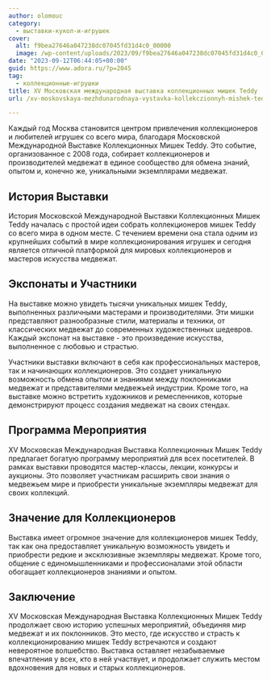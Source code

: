 ```yaml
---
author: olomouc
category:
  - выставки-кукол-и-игрушек
cover:
  alt: f9bea27646a047238dc07045fd31d4c0_00000
  image: /wp-content/uploads/2023/09/f9bea27646a047238dc07045fd31d4c0_00000.jpg
date: "2023-09-12T06:44:05+00:00"
guid: https://www.adora.ru/?p=2045
tag:
  - коллекционные-игрушки
title: XV Московская международная выставка коллекционных мишек Teddy
url: /xv-moskovskaya-mezhdunarodnaya-vystavka-kollekczionnyh-mishek-teddy/

---
```

Каждый год Москва становится центром привлечения коллекционеров и любителей игрушек со всего мира, благодаря Московской Международной Выставке Коллекционных Мишек Teddy. Это событие, организованное с 2008 года, собирает коллекционеров и производителей медвежат в единое сообщество для обмена знаний, опытом и, конечно же, уникальными экземплярами медвежат.

## История Выставки

История Московской Международной Выставки Коллекционных Мишек Teddy началась с простой идеи собрать коллекционеров мишек Teddy со всего мира в одном месте. С течением времени она стала одним из крупнейших событий в мире коллекционирования игрушек и сегодня является отличной платформой для мировых коллекционеров и мастеров искусства медвежат.

## Экспонаты и Участники

На выставке можно увидеть тысячи уникальных мишек Teddy, выполненных различными мастерами и производителями. Эти мишки представляют разнообразные стили, материалы и техники, от классических медвежат до современных художественных шедевров. Каждый экспонат на выставке - это произведение искусства, выполненное с любовью и страстью.

Участники выставки включают в себя как профессиональных мастеров, так и начинающих коллекционеров. Это создает уникальную возможность обмена опытом и знаниями между поклонниками медвежат и представителями медвежьей индустрии. Кроме того, на выставке можно встретить художников и ремесленников, которые демонстрируют процесс создания медвежат на своих стендах.

## Программа Мероприятия

XV Московская Международная Выставка Коллекционных Мишек Teddy предлагает богатую программу мероприятий для всех посетителей. В рамках выставки проводятся мастер-классы, лекции, конкурсы и аукционы. Это позволяет участникам расширить свои знания о медвежьем мире и приобрести уникальные экземпляры медвежат для своих коллекций.

## Значение для Коллекционеров

Выставка имеет огромное значение для коллекционеров мишек Teddy, так как она предоставляет уникальную возможность увидеть и приобрести редкие и эксклюзивные экземпляры медвежат. Кроме того, общение с единомышленниками и профессионалами этой области обогащает коллекционеров знаниями и опытом.

## Заключение

XV Московская Международная Выставка Коллекционных Мишек Teddy продолжает свою историю успешных мероприятий, объединяя мир медвежат и их поклонников. Это место, где искусство и страсть к коллекционированию мишек Teddy встречаются и создают невероятное волшебство. Выставка оставляет незабываемые впечатления у всех, кто в ней участвует, и продолжает служить местом вдохновения для новых и старых коллекционеров.
